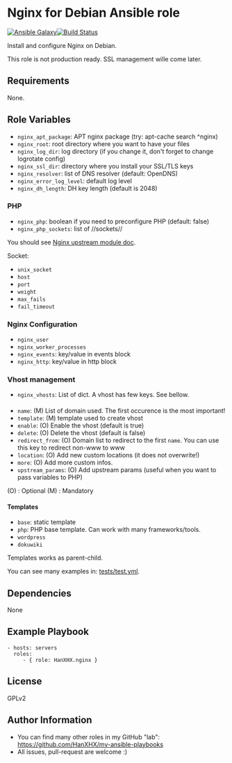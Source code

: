 Nginx for Debian Ansible role
=============================

[![Ansible Galaxy](http://img.shields.io/badge/ansible--galaxy-HanXHX.nginx.svg)](https://galaxy.ansible.com/list#/roles/4399)[![Build Status](https://travis-ci.org/HanXHX/ansible-nginx.svg)](https://travis-ci.org/HanXHX/ansible-nginx)

Install and configure Nginx on Debian.

This role is not production ready. SSL management wille come later.

Requirements
------------

None.

Role Variables
--------------

  - `nginx_apt_package`: APT nginx package (try: apt-cache search ^nginx)
  - `nginx_root`: root directory where you want to have your files
  - `nginx_log_dir`: log directory (if you change it, don't forget to change logrotate config)
  - `nginx_ssl_dir`: directory where you install your SSL/TLS keys
  - `nginx_resolver`: list of DNS resolver (default: OpenDNS)
  - `nginx_error_log_level`: default log level
  - `nginx_dh_length`: DH key length (default is 2048)

### PHP

  - `nginx_php`: boolean if you need to preconfigure PHP (default: false)
  - `nginx_php_sockets`: list of //sockets//

You should see [Nginx upstream module doc](http://nginx.org/en/docs/http/ngx_http_upstream_module.html).

Socket:
  - `unix_socket`
  - `host`
  - `port`
  - `weight`
  - `max_fails`
  - `fail_timeout`

### Nginx Configuration

  - `nginx_user`
  - `nginx_worker_processes`
  - `nginx_events`: key/value in events block
  - `nginx_http`: key/value in http block

### Vhost management

  - `nginx_vhosts`: List of dict. A vhost has few keys. See bellow.

####

  - `name`: (M) List of domain used. The first occurence is the most important!
  - `template`: (M) template used to create vhost
  - `enable`: (O) Enable the vhost (default is true)
  - `delete`: (O) Delete the vhost (default is false)
  - `redirect_from`: (O) Domain list to redirect to the first `name`. You can use this key to redirect non-www to www
  - `location`: (O) Add new custom locations (it does not overwrite!)
  - `more`: (O) Add more custom infos.
  - `upstream_params`: (O) Add upstream params (useful when you want to pass variables to PHP)

(O) : Optional
(M) : Mandatory

#### Templates

  - `base`: static template
  - `php`: PHP base template. Can work with many frameworks/tools.
  - `wordpress`
  - `dokuwiki`

Templates works as parent-child.

You can see many examples in: [tests/test.yml](tests/test.yml).

Dependencies
------------

None

Example Playbook
----------------

    - hosts: servers
      roles:
         - { role: HanXHX.nginx }

License
-------

GPLv2

Author Information
------------------

  - You can find many other roles in my GitHub "lab": https://github.com/HanXHX/my-ansible-playbooks
  - All issues, pull-request are welcome :)

